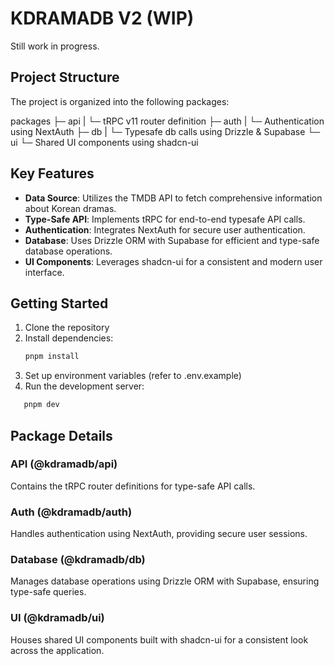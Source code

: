 # KDRAMADB V2 (WIP)

Still work in progress.

## Project Structure

The project is organized into the following packages:

packages
├─ api
| └─ tRPC v11 router definition
├─ auth
| └─ Authentication using NextAuth
├─ db
| └─ Typesafe db calls using Drizzle & Supabase
└─ ui
└─ Shared UI components using shadcn-ui

## Key Features

- **Data Source**: Utilizes the TMDB API to fetch comprehensive information about Korean dramas.
- **Type-Safe API**: Implements tRPC for end-to-end typesafe API calls.
- **Authentication**: Integrates NextAuth for secure user authentication.
- **Database**: Uses Drizzle ORM with Supabase for efficient and type-safe database operations.
- **UI Components**: Leverages shadcn-ui for a consistent and modern user interface.

## Getting Started

1. Clone the repository
2. Install dependencies:
   ```bash
   pnpm install
   ```
3. Set up environment variables (refer to .env.example)
4. Run the development server:

```bash
   pnpm dev
```

## Package Details

### API (@kdramadb/api)

Contains the tRPC router definitions for type-safe API calls.

### Auth (@kdramadb/auth)

Handles authentication using NextAuth, providing secure user sessions.

### Database (@kdramadb/db)

Manages database operations using Drizzle ORM with Supabase, ensuring type-safe queries.

### UI (@kdramadb/ui)

Houses shared UI components built with shadcn-ui for a consistent look across the application.
